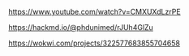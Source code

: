 https://www.youtube.com/watch?v=CMXUXdLzrPE

https://hackmd.io/@phdunimed/rJUh4GlZu

https://wokwi.com/projects/322577683855704658